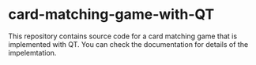 # card-matching-game-with-QT
This repository contains source code for a card matching game that is implemented with QT. You can check the documentation for details of the impelemtation.
